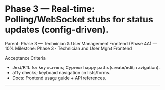 # Phase 3 — Real-time: Polling/WebSocket stubs for status updates (config-driven).

Parent: Phase 3 — Technician & User Management Frontend (Phase 4A) — 10%
Milestone: Phase 3 - Technician and User Mgmt Frontend

Acceptance Criteria
- Jest/RTL for key screens; Cypress happy paths (create/edit; navigation).
- a11y checks; keyboard navigation on lists/forms.
- Docs: Frontend usage guide + API references.
- --
